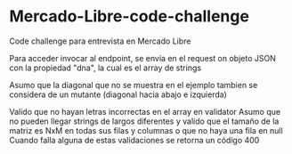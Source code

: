 # Mercado-Libre-code-challenge
Code challenge para entrevista en Mercado Libre

Para acceder invocar al endpoint, se envía en el request on objeto JSON con la propiedad "dna", la cual es el array de strings

Asumo que la diagonal que no se muestra en el ejemplo tambien se considera de un mutante (diagonal hacia abajo e izquierda)

Valido que no hayan letras incorrectas en el array en validator
Asumo que no pueden llegar strings de largos diferentes y valido que el tamaño de la matriz es NxM en todas sus filas y columnas o que no haya una fila en null
Cuando falla alguna de estas validaciones se retorna un código 400
